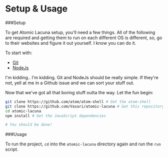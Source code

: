 Setup & Usage
=============

###Setup

To get Atomic Lacuna setup, you'll need a few things. All of the following are
required and getting them to run on each different OS is different, so, go to
their websites and figure it out yourself. I know you can do it.

To start with:
- [Git](http://git-scm.com/)
- [NodeJs](http://nodejs.org/)

I'm kidding.. I'm kidding. Git and NodeJs should be really simple. If they're not,
yell at me in a Github issue and we can sort your stuff out.

Now that we've got all that boring stuff outta the way. Let the fun begin:
```bash
git clone https://github.com/atom/atom-shell # Get the atom-shell
git clone https://github.com/Vasari/atomic-lacuna # Get this repository
cd atomic-lacuna
npm install # Get the JavaScript dependencies

# You should be done!

```

###Usage

To run the project, `cd` into the `atomic-lacuna` directory again and run the `run` script.
